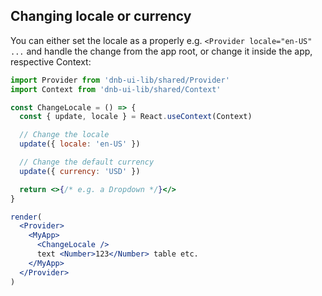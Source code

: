 ## Changing locale or currency

You can either set the locale as a properly e.g. `<Provider locale="en-US" ...` and handle the change from the app root, or change it inside the app, respective Context:

```jsx
import Provider from 'dnb-ui-lib/shared/Provider'
import Context from 'dnb-ui-lib/shared/Context'

const ChangeLocale = () => {
  const { update, locale } = React.useContext(Context)

  // Change the locale
  update({ locale: 'en-US' })

  // Change the default currency
  update({ currency: 'USD' })

  return <>{/* e.g. a Dropdown */}</>
}

render(
  <Provider>
    <MyApp>
      <ChangeLocale />
      text <Number>123</Number> table etc.
    </MyApp>
  </Provider>
)
```
